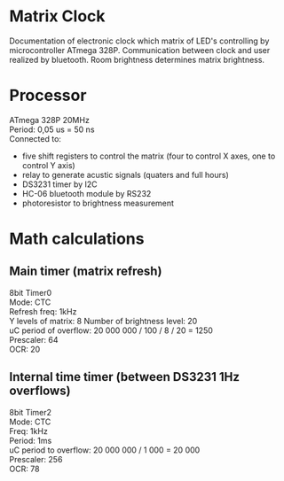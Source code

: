 # Matrix Clock
Documentation of electronic clock which matrix of LED's controlling by microcontroller ATmega 328P. Communication between clock and user realized by bluetooth. Room brightness determines matrix brightness.
# Processor
ATmega 328P 20MHz  
Period: 0,05 us = 50 ns  
Connected to:
* five shift registers to control the matrix (four to control X axes, one to control Y axis) 
* relay to generate acustic signals (quaters and full hours)
* DS3231 timer by I2C
* HC-06 bluetooth module by RS232
* photoresistor to brightness measurement
# Math calculations
## Main timer (matrix refresh)
8bit Timer0  
Mode: CTC  
Refresh freq: 1kHz  
Y levels of matrix: 8
Number of brightness level: 20  
uC period of overflow: 20 000 000 / 100 / 8 / 20 =  1250  
Prescaler: 64  
OCR: 20

## Internal time timer (between DS3231 1Hz overflows)
8bit Timer2  
Mode: CTC  
Freq: 1kHz  
Period: 1ms  
uC period to overflow: 20 000 000 / 1 000 = 20 000  
Prescaler: 256  
OCR: 78  
